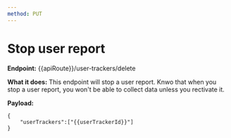 ```yaml
---
method: PUT
---
```


# Stop user report

**Endpoint:** {{apiRoute}}/user-trackers/delete

**What it does:** This endpoint will stop a user report. Knwo that when you stop a user report, you won't be able to collect data unless you rectivate it.

**Payload:**

```
{
    "userTrackers":["{{userTrackerId}}"]
}
```
